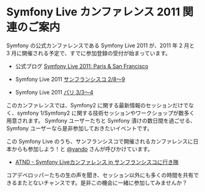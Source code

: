 Symfony Live カンファレンス 2011 関連のご案内
=============================================

Symfony の公式カンファレンスである Symfony Live 2011 が、2011 年 2 月と 3 月に開催される予定で、すでに参加登録の受付が始まっています。

  - 公式ブログ [Symfony Live 2011: Paris & San Francisco](http://www.symfony-project.org/blog/2010/10/11/symfony-live-2011-paris-san-francisco)

  - Symfony Live 2011 [サンフランシスコ 2/8〜9](http://www.symfony-live.com/san-francisco)
  - Symfony Live 2011 [パリ 3/3〜4](http://www.symfony-live.com/paris)

このカンファレンスでは、Symfony2 に関する最新情報のセッションだけでなく、symfony 1/Symfony2 に関する技術セッションやワークショップが数多く用意されます。
Symfony ユーザーたちと Symfony 漬けの数日間を過ごせる、Symfony ユーザーなら是非参加しておきたいイベントです。


この Symfony Live のうち、サンフランシスコで開催されるカンファレンスに日本からも参加しよう！と [@yando](http://twitter.com/yando) さんが呼びかけています。

  - [ATND - Symfony Liveカンファレンス in サンフランシスコに行き隊](http://atnd.org/events/9561)


コアデベロッパーたちの生の声を聞き、セッション以外にも多くの時間を共有できるまたとないチャンスです。是非この機会に一緒に参加してみませんか？
